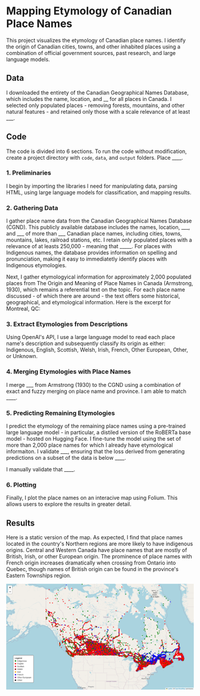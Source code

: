 # Mapping Etymology of Canadian Place Names
This project visualizes the etymology of Canadian place names. I identify the origin of Canadian cities, towns, and other inhabited places using a combination of official government sources, past research, and large language models.

## Data
I downloaded the entirety of the Canadian Geographical Names Database, which includes the name, location, and __ for all places in Canada. I selected only populated places - removing forests, mountains, and other natural features - and retained only those with a scale relevance of at least ___.

## Code

The code is divided into 6 sections. To run the code without modification, create a project directory with `code`, `data`, and `output` folders. Place ____.

### 1. Preliminaries
I begin by importing the libraries I need for manipulating data, parsing HTML, using large language models for classification, and mapping results.

### 2. Gathering Data
I gather place name data from the Canadian Geographical Names Database (CGND). This publicly available database includes the names, location, ___, and ___ of more than ___ Canadian place names, including cities, towns, mountains, lakes, railroad stations, etc. I retain only populated places with a relevance of at leasts 250,000 - meaning that _____. For places with Indigenous names, the database provides information on spelling and pronunciation, making it easy to immediatetly identify places with Indigenous etymologies.

Next, I gather etymologyical information for approximately 2,000 populated places from The Origin and Meaning of Place Names in Canada (Armstrong, 1930), which remains a referential text on the topic. For each place name discussed - of which there are around - the text offers some historical, geographical, and etymological information. Here is the excerpt for Montreal, QC:



### 3. Extract Etymologies from Descriptions
Using OpenAI's API, I use a large language model to read each place name's description and subsequently classify its origin as either: Indigenous, English, Scottish, Welsh, Irish, French, Other European, Other, or Unknown. 

### 4. Merging Etymologies with Place Names

I merge ___ from Armstrong (1930) to the CGND using a combination of exact and fuzzy merging on place name and province. I am able to match ____.

### 5. Predicting Remaining Etymologies

I predict the etymology of the remaining place names using a pre-trained large language model - in particular, a distiled version of the RoBERTa base model - hosted on Hugging Face. I fine-tune the model using the set of more than 2,000 place names for which I already have etymological informaiton. I validate ___, ensuring that the loss derived from generating predictions on a subset of the data is below ____.

I manually validate that ____.

### 6. Plotting
Finally, I plot the place names on an interacive map using Folium. This allows users to explore the results in greater detail.

## Results
Here is a static version of the map. As expected, I find that place names located in the country's Northern regions are more likely to have indigenous origins. Central and Western Canada have place names that are mostly of British, Irish, or other European origin. The prominence of place names with French origin increases dramatically when crossing from Ontario into Quebec, though names of British origin can be found in the province's Eastern Townships region.

<img src="https://github.com/robertialenti/Canadian-Place-Name-Etymology/raw/main/output/etymology_map.png">
